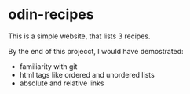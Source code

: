 # odin-recipes
This is a simple website, that lists 3 recipes.

By the end of this projecct, I would have demostrated:
- familiarity with git
- html tags like ordered and unordered lists
- absolute and relative links